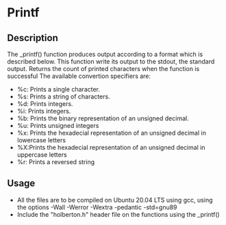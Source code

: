 # Printf

## Description
The _printf() function produces output according to a format which is described
below. This function write its output to the stdout, the standard output. Returns the count of printed characters when the function is successful
The available convertion specifiers are:
+ %c: Prints a single character.
+ %s: Prints a string of characters.
+ %d: Prints integers.
+ %i: Prints integers.
+ %b: Prints the binary representation of an unsigned decimal.
+ %u: Prints unsigned integers
+ %x: Prints the hexadecial representation of an unsigned decimal in lowercase letters
+ %X:Prints the hexadecial representation of an unsigned decimal in uppercase letters
+ %r: Prints a reversed string

## Usage
+ All the files are to be compiled on Ubuntu 20.04 LTS using gcc, using the options -Wall -Werror -Wextra -pedantic -std=gnu89
+ Include the "holberton.h" header file on the functions using the _printf()


